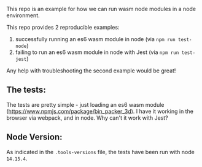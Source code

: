 This repo is an example for how we can run wasm node modules in a node environment.

This repo provides 2 reproducible examples:

1. successfully running an es6 wasm module in node (via `npm run test-node`)
2. failing to run an es6 wasm module in node with Jest (via `npm run test-jest`)

Any help with troubleshooting the second example would be great!

## The tests:

The tests are pretty simple - just loading an es6 wasm module (https://www.npmjs.com/package/bin_packer_3d).
I have it working in the browser via webpack, and in node. Why can't it work with Jest?

## Node Version:

As indicated in the `.tools-versions` file, the tests have been run with node `14.15.4`.